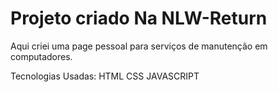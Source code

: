 # Projeto criado Na NLW-Return 
Aqui criei uma page pessoal para serviços de manutenção em computadores.


Tecnologias Usadas: 
HTML
CSS
JAVASCRIPT
